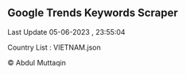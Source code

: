 

## Google Trends Keywords Scraper 
 
Last Update 05-06-2023 , 23:55:04

Country List :
VIETNAM.json



© Abdul Muttaqin 
